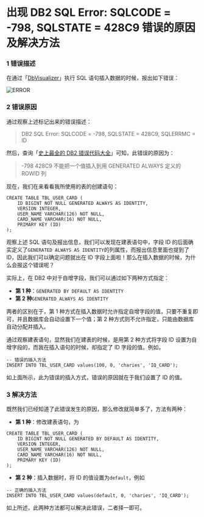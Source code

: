 # 出现 DB2 SQL Error: SQLCODE = -798, SQLSTATE = 428C9 错误的原因及解决方法

### 1 错误描述

在通过「[DbVisualizer](http://blog.csdn.net/qq_35246620/article/details/54289875)」执行 SQL 语句插入数据的时候，报出如下错误：

![ERROR](http://img.blog.csdn.net/20171110210427936)

### 2 错误原因

通过观察上述标记出来的错误描述：

> DB2 SQL Error: SQLCODE = -798, SQLSTATE = 428C9, SQLERRMC = ID

然后，查询「[史上最全的 DB2 错误代码大全](http://blog.csdn.net/qq_35246620/article/details/56877433)」可知，此错误的原因为：

> -798 428C9 不能把一个值插入到用 GENERATED ALWAYS 定义的 ROWID 列

现在，我们在来看看我所使用的表的创建语句：

```
CREATE TABLE TBL_USER_CARD (
    ID BIGINT NOT NULL GENERATED ALWAYS AS IDENTITY,
    VERSION INTEGER,
    USER_NAME VARCHAR(126) NOT NULL,
    CARD_NAME VARCHAR(16) NOT NULL,
    PRIMARY KEY (ID)
);
```

观察上述 SQL 语句及报出信息，我们可以发现在建表语句中，字段 ID 的后面确实定义了`GENERATED ALWAYS AS IDENTITY`的列属性，而报出信息里面也提到了 ID，因此我们可以确定问题就出在 ID 字段上面啦！那么在插入数据的时候，为什么会报这个错误呢？

实际上，在 DB2 中对于自增字段，我们可以通过如下两种方式指定：

- **第 1 种**：`GENERATED BY DEFAULT AS IDENTITY`
- **第 2 种**`GENERATED ALWAYS AS IDENTITY`

两者的区别在于，第 1 种方式在插入数据时允许指定自增字段的值，只要不重复即可，并且数据库会自动设置下一个值；第 2 种方式则不允许指定，只能由数据库自动分配并插入。

通过观察建表语句，显然我们在建表的时候，是用第 2 种方式将字段 ID 设置为自增字段的，而我在插入语句的时候，却指定了 ID 字段的值。例如，

```
-- 错误的插入方法
INSERT INTO TBL_USER_CARD values(100, 0, 'charies', 'IQ_CARD'); 
```

如上面所示，此为错误的插入方式，错误的原因就在于我们设置了 ID 的值。

###  3 解决方法

既然我们已经知道了此错误发生的原因，那么修改就简单多了，方法有两种：

- **第 1 种**：修改建表语句，为

```
CREATE TABLE TBL_USER_CARD (
    ID BIGINT NOT NULL GENERATED BY DEFAULT AS IDENTITY,
    VERSION INTEGER,
    USER_NAME VARCHAR(126) NOT NULL,
    CARD_NAME VARCHAR(16) NOT NULL,
    PRIMARY KEY (ID)
);
```

- **第 2 种**：插入数据时，将 ID 的值设置为`default`，例如

```
-- 正确的插入方法
INSERT INTO TBL_USER_CARD values(default, 0, 'charies', 'IQ_CARD'); 
```

如上所述，此两种方法都可以解决此错误，二者择一即可。



